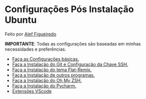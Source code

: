 # Configurações Pós Instalação Ubuntu

Feito por [Alef Figueiredo](https://github.com/figueiredo-alef)

**IMPORTANTE**: Todas as configurações são baseadas em minhas necessidades e preferências.

- [Faça as Configurações básicas.](https://github.com/figueiredo-alef/configuracoes/blob/master/config-basic.md)
- [Faça a Instalação do Git e Configuração da Chave SSH.](https://github.com/figueiredo-alef/configuracoes/blob/master/git-%26-ssh.md)
- [Faça a Instalação do tema Flat-Remix.](https://github.com/figueiredo-alef/configuracoes/blob/master/flat-remix.md)
- [Faça a Instalação de outros programas.](https://github.com/figueiredo-alef/configuracoes/blob/master/outros-programas.md)
- [Faça a Instalação do Oh My ZSH.](https://github.com/figueiredo-alef/configuracoes/blob/master/oh-my-zsh.md)
- [Faça a Instalação do Pycharm.](https://github.com/figueiredo-alef/configuracoes/blob/master/pycharm.md)
- [Extensões VScode](https://github.com/figueiredo-alef/configuracoes/blob/master/ext-code.md)
